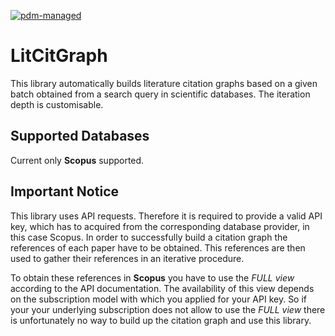 [![pdm-managed](https://img.shields.io/badge/pdm-managed-blueviolet)](https://pdm-project.org) 

# LitCitGraph

This library automatically builds literature citation graphs based on a given batch obtained from a search query in scientific databases. The iteration depth is customisable.

## Supported Databases

Current only **Scopus** supported.

## Important Notice

This library uses API requests. Therefore it is required to provide a valid API key, which has to acquired from the corresponding database provider, in this case Scopus. In order to successfully build a citation graph the references of each paper have to be obtained. This references are then used to gather their references in an iterative procedure.

To obtain these references in **Scopus** you have to use the *FULL view* according to the API documentation. The availability of this view depends on the subscription model with which you applied for your API key. So if your your underlying subscription does not allow to use the *FULL view* there is unfortunately no way to build up the citation graph and use this library.